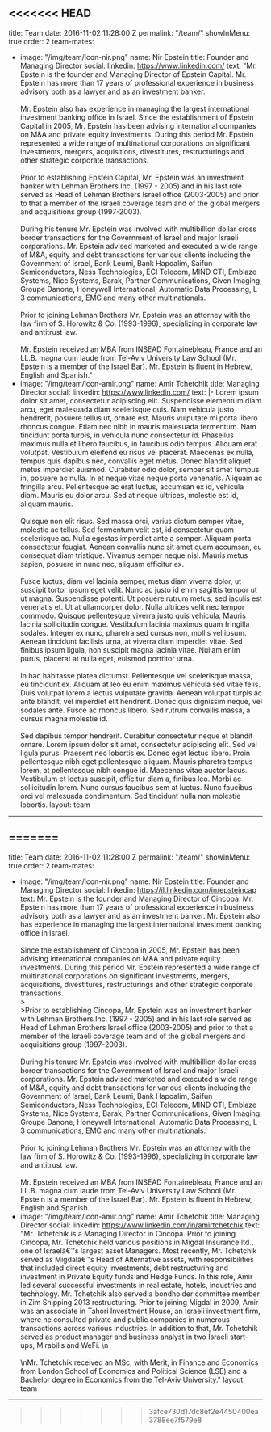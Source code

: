 <<<<<<< HEAD
---
title: Team
date: 2016-11-02 11:28:00 Z
permalink: "/team/"
showInMenu: true
order: 2
team-mates:
- image: "/img/team/icon-nir.png"
  name: Nir Epstein
  title: Founder and Managing Director
  social:
    linkedin: https://www.linkedin.com/
  text: "Mr. Epstein is the founder and Managing Director of Epstein Capital. Mr.
    Epstein has more than 17 years of professional experience in business advisory
    both as a lawyer and as an investment banker. 
    <br/><br/>
    Mr. Epstein also has experience in managing the largest international investment 
    banking office in Israel. Since the establishment of Epstein Capital in 2005, Mr. 
    Epstein has been advising international companies on M&A and private equity investments. 
    During this period Mr. Epstein represented a wide range of multinational corporations 
    on significant investments, mergers, acquisitions, divestitures, restructurings 
    and other strategic corporate transactions. 
    <br/><br/>
    Prior to establishing Epstein Capital, Mr. Epstein was an investment
    banker with Lehman Brothers Inc. (1997 - 2005) and in his last role served as
    Head of Lehman Brothers Israel office (2003-2005) and prior to that a member of
    the Israeli coverage team and of the global mergers and acquisitions group (1997-2003).
    <br/><br/>
    During his tenure Mr. Epstein was involved with multibillion dollar cross border
    transactions for the Government of Israel and major Israeli corporations. Mr.
    Epstein advised marketed and executed a wide range of M&A, equity and debt transactions
    for various clients including the Government of Israel, Bank Leumi, Bank Hapoalim,
    Saifun Semiconductors, Ness Technologies, ECI Telecom, MIND CTI, Emblaze Systems,
    Nice Systems, Barak, Partner Communications, Given Imaging, Groupe Danone, Honeywell
    International, Automatic Data Processing, L-3 communications, EMC and many other
    multinationals. 
    <br/><br/>
    Prior to joining Lehman Brothers Mr. Epstein was an attorney with
    the law firm of S. Horowitz & Co. (1993-1996), specializing in corporate law and
    antitrust law. 
    <br/><br/>
    Mr. Epstein received an MBA from INSEAD Fontainebleau, France and
    an LL.B. magna cum laude from Tel-Aviv University Law School (Mr. Epstein is a
    member of the Israel Bar). Mr. Epstein is fluent in Hebrew, English and Spanish."
- image: "/img/team/icon-amir.png"
  name: Amir Tchetchik
  title: Managing Director
  social:
    linkedin: https://www.linkedin.com/
  text: |-
    Lorem ipsum dolor sit amet, consectetur adipiscing elit. Suspendisse elementum diam arcu, eget malesuada diam scelerisque quis. Nam vehicula justo hendrerit, posuere tellus ut, ornare est. Mauris vulputate mi porta libero rhoncus congue. Etiam nec nibh in mauris malesuada fermentum. Nam tincidunt porta turpis, in vehicula nunc consectetur id. Phasellus maximus nulla et libero faucibus, in faucibus odio tempus. Aliquam erat volutpat. Vestibulum eleifend eu risus vel placerat. Maecenas ex nulla, tempus quis dapibus nec, convallis eget metus. Donec blandit aliquet metus imperdiet euismod. Curabitur odio dolor, semper sit amet tempus in, posuere ac nulla. In et neque vitae neque porta venenatis. Aliquam ac fringilla arcu. Pellentesque ac erat luctus, accumsan ex id, vehicula diam. Mauris eu dolor arcu. Sed at neque ultrices, molestie est id, aliquam mauris.
    <br/><br/>
    Quisque non elit risus. Sed massa orci, varius dictum semper vitae, molestie ac tellus. Sed fermentum velit est, id consectetur quam scelerisque ac. Nulla egestas imperdiet ante a semper. Aliquam porta consectetur feugiat. Aenean convallis nunc sit amet quam accumsan, eu consequat diam tristique. Vivamus semper neque nisl. Mauris metus sapien, posuere in nunc nec, aliquam efficitur ex.
    <br/><br/>
    Fusce luctus, diam vel lacinia semper, metus diam viverra dolor, ut suscipit tortor ipsum eget velit. Nunc ac justo id enim sagittis tempor ut ut magna. Suspendisse potenti. Ut posuere rutrum metus, sed iaculis est venenatis et. Ut at ullamcorper dolor. Nulla ultrices velit nec tempor commodo. Quisque pellentesque viverra justo quis vehicula. Mauris lacinia sollicitudin congue. Vestibulum lacinia maximus quam fringilla sodales. Integer ex nunc, pharetra sed cursus non, mollis vel ipsum. Aenean tincidunt facilisis urna, at viverra diam imperdiet vitae. Sed finibus ipsum ligula, non suscipit magna lacinia vitae. Nullam enim purus, placerat at nulla eget, euismod porttitor urna.
    <br/><br/>
    In hac habitasse platea dictumst. Pellentesque vel scelerisque massa, eu tincidunt ex. Aliquam at leo eu enim maximus vehicula sed vitae felis. Duis volutpat lorem a lectus vulputate gravida. Aenean volutpat turpis ac ante blandit, vel imperdiet elit hendrerit. Donec quis dignissim neque, vel sodales ante. Fusce ac rhoncus libero. Sed rutrum convallis massa, a cursus magna molestie id.
    <br/><br/>
    Sed dapibus tempor hendrerit. Curabitur consectetur neque et blandit ornare. Lorem ipsum dolor sit amet, consectetur adipiscing elit. Sed vel ligula purus. Praesent nec lobortis ex. Donec eget lectus libero. Proin pellentesque nibh eget pellentesque aliquam. Mauris pharetra tempus lorem, at pellentesque nibh congue id. Maecenas vitae auctor lacus. Vestibulum et lectus suscipit, efficitur diam a, finibus leo. Morbi ac sollicitudin lorem. Nunc cursus faucibus sem at luctus. Nunc faucibus orci vel malesuada condimentum. Sed tincidunt nulla non molestie lobortis.
layout: team
---

=======
---
title: Team
date: 2016-11-02 11:28:00 Z
permalink: "/team/"
showInMenu: true
order: 2
team-mates:
- image: "/img/team/icon-nir.png"
  name: Nir Epstein
  title: Founder and Managing Director
  social:
    linkedin: https://il.linkedin.com/in/epsteincap
  text: Mr. Epstein is the founder and Managing Director of Cincopa. Mr. Epstein has
    more than 17 years of professional experience in business advisory both as a lawyer
    and as an investment banker. Mr. Epstein also has experience in managing the largest
    international investment banking office in Israel. <br/><br/>Since the establishment
    of Cincopa in 2005, Mr. Epstein has been advising international companies on M&A
    and private equity investments. During this period Mr. Epstein represented a wide
    range of multinational corporations on significant investments, mergers, acquisitions,
    divestitures, restructurings and other strategic corporate transactions. <br/>><br/>>Prior
    to establishing Cincopa, Mr. Epstein was an investment banker with Lehman Brothers
    Inc. (1997 - 2005) and in his last role served as Head of Lehman Brothers Israel
    office (2003-2005) and prior to that a member of the Israeli coverage team and
    of the global mergers and acquisitions group (1997-2003). <br/><br/>During his
    tenure Mr. Epstein was involved with multibillion dollar cross border transactions
    for the Government of Israel and major Israeli corporations. Mr. Epstein advised
    marketed and executed a wide range of M&A, equity and debt transactions for various
    clients including the Government of Israel, Bank Leumi, Bank Hapoalim, Saifun
    Semiconductors, Ness Technologies, ECI Telecom, MIND CTI, Emblaze Systems, Nice
    Systems, Barak, Partner Communications, Given Imaging, Groupe Danone, Honeywell
    International, Automatic Data Processing, L-3 communications, EMC and many other
    multinationals. <br/><br/>Prior to joining Lehman Brothers Mr. Epstein was an
    attorney with the law firm of S. Horowitz & Co. (1993-1996), specializing in corporate
    law and antitrust law. <br/><br/>Mr. Epstein received an MBA from INSEAD Fontainebleau,
    France and an LL.B. magna cum laude from Tel-Aviv University Law School (Mr. Epstein
    is a member of the Israel Bar). Mr. Epstein is fluent in Hebrew, English and Spanish.
- image: "/img/team/icon-amir.png"
  name: Amir Tchetchik
  title: Managing Director
  social:
    linkedin: https://www.linkedin.com/in/amirtchetchik
  text: "Mr. Tchetchik is a Managing Director in Cincopa. Prior to joining Cincopa,
    Mr. Tchetchik held various positions in Migdal Insurance ltd., one of Israelâ€™s
    largest asset Managers. Most recently, Mr. Tchetchik served as Migdalâ€™s Head
    of Alternative assets, with responsibilities that included direct equity investments,
    debt restructuring and investment in Private Equity funds and Hedge Funds. In
    this role, Amir led several successful investments in real estate, hotels, industries
    and technology. Mr. Tchetchik also served a bondholder committee member in Zim
    Shipping 2013 restructuring. Prior to joining Migdal in 2009, Amir was an associate
    in Tahori Investment House, an Israeli investment firm, where he consulted private
    and public companies in numerous transactions across various industries. In addition
    to that, Mr. Tchetchik served as product manager and business analyst in two Israeli
    start-ups, Mirabilis and WeFi. \n<br/><br/>\nMr. Tchetchik received an MSc, with
    Merit, in Finance and Economics from London School of Economics and Political
    Science (LSE) and a Bachelor degree in Economics from the Tel-Aviv University."
layout: team
---

>>>>>>> 3afce730d17dc8ef2e4450400ea3788ee7f579e8

